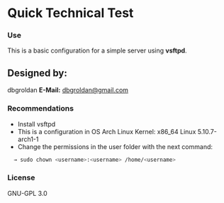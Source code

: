 # Quick Technical Test
### Use
This is a basic configuration for a simple server using **vsftpd**.

## Designed by:
dbgroldan
**E-Mail:** dbgroldan@gmail.com

### Recommendations
* Install vsftpd
* This is a configuration in OS Arch Linux Kernel: x86_64 Linux 5.10.7-arch1-1
* Change the permissions in the user folder with the next command:
```sh
  → sudo chown <username>:<username> /home/<username>
```
### License
GNU-GPL 3.0

